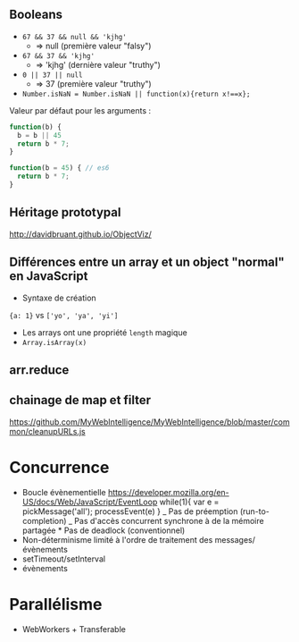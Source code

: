 ## Booleans

- `67 && 37 && null && 'kjhg'`
  - => null (première valeur "falsy")
- `67 && 37 && 'kjhg'`
  - => 'kjhg' (dernière valeur "truthy")
- `0 || 37 || null`
  - => 37 (première valeur "truthy")
- `Number.isNaN = Number.isNaN || function(x){return x!==x};`

Valeur par défaut pour les arguments :

```js
function(b) {
  b = b || 45
  return b * 7;
}

function(b = 45) { // es6
  return b * 7;
}
```

## Héritage prototypal

http://davidbruant.github.io/ObjectViz/

## Différences entre un array et un object "normal" en JavaScript

- Syntaxe de création

`{a: 1}` vs `['yo', 'ya', 'yi']`

- Les arrays ont une propriété `length` magique
- `Array.isArray(x)`

## arr.reduce

## chainage de map et filter

https://github.com/MyWebIntelligence/MyWebIntelligence/blob/master/common/cleanupURLs.js

# Concurrence

- Boucle évènementielle
  https://developer.mozilla.org/en-US/docs/Web/JavaScript/EventLoop
  while(1){
  var e = pickMessage('all');
  processEvent(e)
  }
  _ Pas de préemption (run-to-completion)
  _ Pas d'accès concurrent synchrone à de la mémoire partagée \* Pas de deadlock (conventionnel)
- Non-déterminisme limité à l'ordre de traitement des messages/évènements
- setTimeout/setInterval
- évènements

# Parallélisme

- WebWorkers + Transferable
